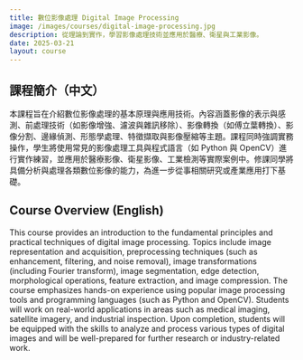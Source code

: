 ```yaml
---
title: 數位影像處理 Digital Image Processing
image: /images/courses/digital-image-processing.jpg
description: 從理論到實作，學習影像處理技術並應用於醫療、衛星與工業影像。
date: 2025-03-21
layout: course
---
```

## 課程簡介（中文）
本課程旨在介紹數位影像處理的基本原理與應用技術。內容涵蓋影像的表示與感測、前處理技術（如影像增強、濾波與雜訊移除）、影像轉換（如傅立葉轉換）、影像分割、邊緣偵測、形態學處理、特徵擷取與影像壓縮等主題。課程同時強調實務操作，學生將使用常見的影像處理工具與程式語言（如 Python 與 OpenCV）進行實作練習，並應用於醫療影像、衛星影像、工業檢測等實際案例中。修課同學將具備分析與處理各類數位影像的能力，為進一步從事相關研究或產業應用打下基礎。

## Course Overview (English)
This course provides an introduction to the fundamental principles and practical techniques of digital image processing. Topics include image representation and acquisition, preprocessing techniques (such as enhancement, filtering, and noise removal), image transformations (including Fourier transform), image segmentation, edge detection, morphological operations, feature extraction, and image compression. The course emphasizes hands-on experience using popular image processing tools and programming languages (such as Python and OpenCV). Students will work on real-world applications in areas such as medical imaging, satellite imagery, and industrial inspection. Upon completion, students will be equipped with the skills to analyze and process various types of digital images and will be well-prepared for further research or industry-related work.